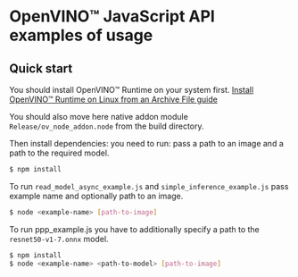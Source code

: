 # OpenVINO™ JavaScript API examples of usage

## Quick start
You should install OpenVINO™ Runtime on your system first.
[Install OpenVINO™ Runtime on Linux from an Archive File guide](https://docs.openvino.ai/latest/openvino_docs_install_guides_installing_openvino_from_archive_linux.html#doxid-openvino-docs-install-guides-installing-openvino-from-archive-linux)

You should also move here native addon module `Release/ov_node_addon.node` from the build directory.

Then install dependencies: you need to run: pass a path to an image and a path to the required model.
```sh
$ npm install
```
To run `read_model_async_example.js` and `simple_inference_example.js` pass example name and optionally path to an image.
```sh
$ node <example-name> [path-to-image]
```

To run ppp_example.js you have to additionally specify a path to the `resnet50-v1-7.onnx` model.
```sh
$ npm install
$ node <example-name> <path-to-model> [path-to-image]
```
